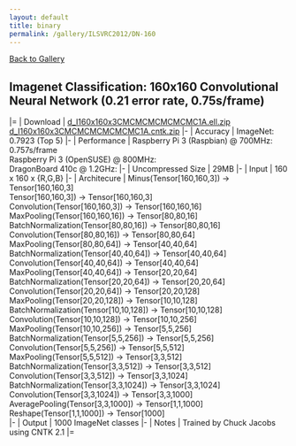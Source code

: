 ```yaml
---
layout: default
title: binary
permalink: /gallery/ILSVRC2012/DN-160
---
```


[Back to Gallery](/ELL/gallery)

## Imagenet Classification: 160x160 Convolutional Neural Network (0.21 error rate, 0.75s/frame)
|=
| Download | [d_I160x160x3CMCMCMCMCMCMC1A.ell.zip](https://media.githubusercontent.com/media/Microsoft/ELL-models/master/models//models/ILSVRC2012/d_I160x160x3CMCMCMCMCMCMC1A/d_I160x160x3CMCMCMCMCMCMC1A.ell.zip) [d_I160x160x3CMCMCMCMCMCMC1A.cntk.zip](https://media.githubusercontent.com/media/Microsoft/ELL-models/master/models//models/ILSVRC2012/d_I160x160x3CMCMCMCMCMCMC1A/d_I160x160x3CMCMCMCMCMCMC1A.cntk.zip)
|-
| Accuracy | ImageNet: 0.7923 (Top 5)
|-
| Performance | Raspberry Pi 3 (Raspbian) @ 700MHz: 0.757s/frame<br>Raspberry Pi 3 (OpenSUSE) @ 800MHz: <br>DragonBoard 410c @ 1.2GHz:
|-
| Uncompressed Size | 29MB
|-
| Input | 160 x 160 x {R,G,B}
|-
| Architecure | Minus(Tensor[160,160,3]) -> Tensor[160,160,3]<br>Tensor[160,160,3]) -> Tensor[160,160,3]<br>Convolution(Tensor[160,160,3]) -> Tensor[160,160,16]<br>MaxPooling(Tensor[160,160,16]) -> Tensor[80,80,16]<br>BatchNormalization(Tensor[80,80,16]) -> Tensor[80,80,16]<br>Convolution(Tensor[80,80,16]) -> Tensor[80,80,64]<br>MaxPooling(Tensor[80,80,64]) -> Tensor[40,40,64]<br>BatchNormalization(Tensor[40,40,64]) -> Tensor[40,40,64]<br>Convolution(Tensor[40,40,64]) -> Tensor[40,40,64]<br>MaxPooling(Tensor[40,40,64]) -> Tensor[20,20,64]<br>BatchNormalization(Tensor[20,20,64]) -> Tensor[20,20,64]<br>Convolution(Tensor[20,20,64]) -> Tensor[20,20,128]<br>MaxPooling(Tensor[20,20,128]) -> Tensor[10,10,128]<br>BatchNormalization(Tensor[10,10,128]) -> Tensor[10,10,128]<br>Convolution(Tensor[10,10,128]) -> Tensor[10,10,256]<br>MaxPooling(Tensor[10,10,256]) -> Tensor[5,5,256]<br>BatchNormalization(Tensor[5,5,256]) -> Tensor[5,5,256]<br>Convolution(Tensor[5,5,256]) -> Tensor[5,5,512]<br>MaxPooling(Tensor[5,5,512]) -> Tensor[3,3,512]<br>BatchNormalization(Tensor[3,3,512]) -> Tensor[3,3,512]<br>Convolution(Tensor[3,3,512]) -> Tensor[3,3,1024]<br>BatchNormalization(Tensor[3,3,1024]) -> Tensor[3,3,1024]<br>Convolution(Tensor[3,3,1024]) -> Tensor[3,3,1000]<br>AveragePooling(Tensor[3,3,1000]) -> Tensor[1,1,1000]<br>Reshape(Tensor[1,1,1000]) -> Tensor[1000]<br>
|-
| Output | 1000 ImageNet classes
|-
| Notes | Trained by Chuck Jacobs using CNTK 2.1
|=
